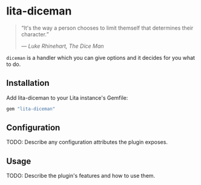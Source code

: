 # lita-diceman

> <q>It's the way a person chooses to limit themself that determines their character.</q>
>
> &mdash; <cite>Luke Rhinehart, The Dice Man</cite>

`diceman` is a handler which you can give options and it decides for you what
to do.

## Installation

Add lita-diceman to your Lita instance's Gemfile:

``` ruby
gem "lita-diceman"
```

## Configuration

TODO: Describe any configuration attributes the plugin exposes.

## Usage

TODO: Describe the plugin's features and how to use them.
